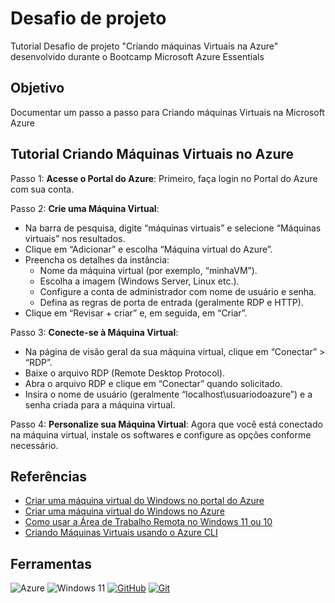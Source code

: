 # Desafio de projeto
Tutorial Desafio de projeto "Criando máquinas Virtuais na Azure" desenvolvido durante o Bootcamp Microsoft Azure Essentials

## Objetivo
Documentar um passo a passo para Criando máquinas Virtuais na Microsoft Azure

## Tutorial Criando Máquinas Virtuais no Azure
Passo 1: **Acesse o Portal do Azure**: Primeiro, faça login no Portal do Azure com sua conta.

Passo 2: **Crie uma Máquina Virtual**:
* Na barra de pesquisa, digite “máquinas virtuais” e selecione “Máquinas virtuais” nos resultados.
* Clique em “Adicionar” e escolha “Máquina virtual do Azure”.
* Preencha os detalhes da instância:
	* Nome da máquina virtual (por exemplo, “minhaVM”).
	* Escolha a imagem (Windows Server, Linux etc.).
	* Configure a conta de administrador com nome de usuário e senha.
	* Defina as regras de porta de entrada (geralmente RDP e HTTP).
* Clique em “Revisar + criar” e, em seguida, em “Criar”.

Passo 3: **Conecte-se à Máquina Virtual**:
* Na página de visão geral da sua máquina virtual, clique em “Conectar” > “RDP”.
* Baixe o arquivo RDP (Remote Desktop Protocol).
* Abra o arquivo RDP e clique em “Conectar” quando solicitado.
* Insira o nome de usuário (geralmente “localhost\usuariodoazure”) e a senha criada para a máquina virtual.

Passo 4: **Personalize sua Máquina Virtual**:
Agora que você está conectado na máquina virtual, instale os softwares e configure as opções conforme necessário.

## Referências
- [Criar uma máquina virtual do Windows no portal do Azure](https://learn.microsoft.com/pt-pt/azure/virtual-machines/windows/quick-create-portal)
- [Criar uma máquina virtual do Windows no Azure](https://learn.microsoft.com/pt-br/training/modules/create-windows-virtual-machine-in-azure/)
- [Como usar a Área de Trabalho Remota no Windows 11 ou 10](https://support.microsoft.com/pt-br/windows/como-usar-a-%C3%A1rea-de-trabalho-remota-5fe128d5-8fb1-7a23-3b8a-41e636865e8c)
- [Criando Máquinas Virtuais usando o Azure CLI](https://www.youtube.com/watch?v=QymA3SWvJ0o)

## Ferramentas
![Azure](https://img.shields.io/badge/azure-%230072C6.svg?style=for-the-badge&logo=microsoftazure&logoColor=white)
![Windows 11](https://img.shields.io/badge/Windows%2011-%230079d5.svg?style=for-the-badge&logo=Windows%2011&logoColor=white)
[![GitHub](https://img.shields.io/badge/GitHub-000?style=for-the-badge&logo=github&logoColor=30A3DC)](https://docs.github.com/)
[![Git](https://img.shields.io/badge/Git-000?style=for-the-badge&logo=git&logoColor=E94D5F)](https://git-scm.com/doc)
